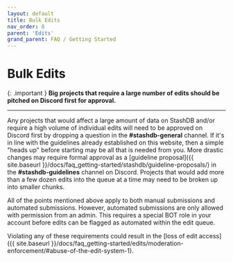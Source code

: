 ```yaml
---
layout: default
title: Bulk Edits
nav_order: 8
parent: 'Edits'
grand_parent: FAQ / Getting Started
---
```


# Bulk Edits

{: .important }
**Big projects that require a large number of edits should be pitched on Discord first for approval.**

---

Any projects that would affect a large amount of data on StashDB and/or require a high volume of individual edits will need to be approved on Discord first by dropping a question in the **#stashdb-general** channel. If it's in line with the guidelines already established on this website, then a simple "heads up" before starting may be all that is needed from you. More drastic changes may require formal approval as a [guideline proposal]({{ site.baseurl }}/docs/faq_getting-started/stashdb/guideline-proposals/) in the **#stashdb-guidelines** channel on Discord. Projects that would add more than a few dozen edits into the queue at a time may need to be broken up into smaller chunks.

All of the points mentioned above apply to both manual submissions and automated submissions. However, automated submissions are only allowed with permission from an admin. This requires a special BOT role in your account before edits can be flagged as automated within the edit queue.

Violating any of these requirements could result in the [loss of edit access]({{ site.baseurl }}/docs/faq_getting-started/edits/moderation-enforcement/#abuse-of-the-edit-system-1).
